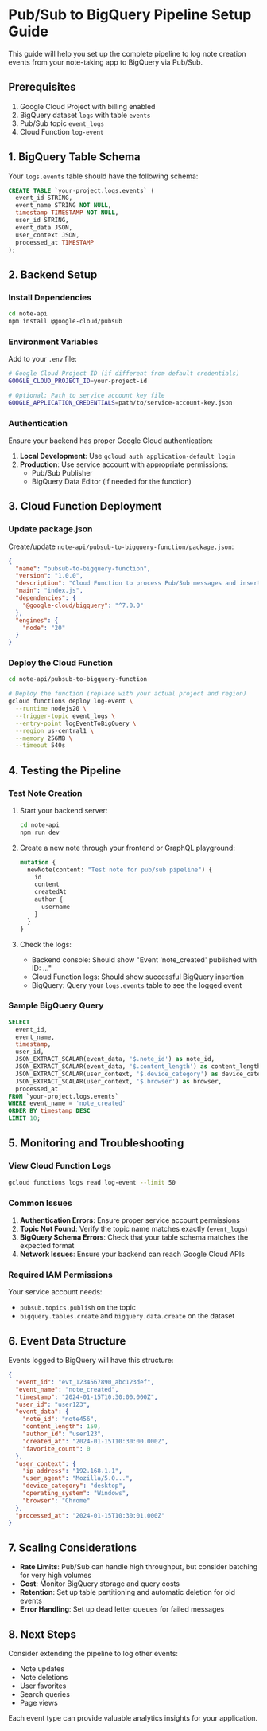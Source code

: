 # Pub/Sub to BigQuery Pipeline Setup Guide

This guide will help you set up the complete pipeline to log note creation events from your note-taking app to BigQuery via Pub/Sub.

## Prerequisites

1. Google Cloud Project with billing enabled
2. BigQuery dataset `logs` with table `events` 
3. Pub/Sub topic `event_logs`
4. Cloud Function `log-event`

## 1. BigQuery Table Schema

Your `logs.events` table should have the following schema:

```sql
CREATE TABLE `your-project.logs.events` (
  event_id STRING,
  event_name STRING NOT NULL,
  timestamp TIMESTAMP NOT NULL,
  user_id STRING,
  event_data JSON,
  user_context JSON,
  processed_at TIMESTAMP
);
```

## 2. Backend Setup

### Install Dependencies

```bash
cd note-api
npm install @google-cloud/pubsub
```

### Environment Variables

Add to your `.env` file:

```bash
# Google Cloud Project ID (if different from default credentials)
GOOGLE_CLOUD_PROJECT_ID=your-project-id

# Optional: Path to service account key file
GOOGLE_APPLICATION_CREDENTIALS=path/to/service-account-key.json
```

### Authentication

Ensure your backend has proper Google Cloud authentication:

1. **Local Development**: Use `gcloud auth application-default login`
2. **Production**: Use service account with appropriate permissions:
   - Pub/Sub Publisher
   - BigQuery Data Editor (if needed for the function)

## 3. Cloud Function Deployment

### Update package.json

Create/update `note-api/pubsub-to-bigquery-function/package.json`:

```json
{
  "name": "pubsub-to-bigquery-function",
  "version": "1.0.0",
  "description": "Cloud Function to process Pub/Sub messages and insert into BigQuery",
  "main": "index.js",
  "dependencies": {
    "@google-cloud/bigquery": "^7.0.0"
  },
  "engines": {
    "node": "20"
  }
}
```

### Deploy the Cloud Function

```bash
cd note-api/pubsub-to-bigquery-function

# Deploy the function (replace with your actual project and region)
gcloud functions deploy log-event \
  --runtime nodejs20 \
  --trigger-topic event_logs \
  --entry-point logEventToBigQuery \
  --region us-central1 \
  --memory 256MB \
  --timeout 540s
```

## 4. Testing the Pipeline

### Test Note Creation

1. Start your backend server:
   ```bash
   cd note-api
   npm run dev
   ```

2. Create a new note through your frontend or GraphQL playground:
   ```graphql
   mutation {
     newNote(content: "Test note for pub/sub pipeline") {
       id
       content
       createdAt
       author {
         username
       }
     }
   }
   ```

3. Check the logs:
   - Backend console: Should show "Event 'note_created' published with ID: ..."
   - Cloud Function logs: Should show successful BigQuery insertion
   - BigQuery: Query your `logs.events` table to see the logged event

### Sample BigQuery Query

```sql
SELECT 
  event_id,
  event_name,
  timestamp,
  user_id,
  JSON_EXTRACT_SCALAR(event_data, '$.note_id') as note_id,
  JSON_EXTRACT_SCALAR(event_data, '$.content_length') as content_length,
  JSON_EXTRACT_SCALAR(user_context, '$.device_category') as device_category,
  JSON_EXTRACT_SCALAR(user_context, '$.browser') as browser,
  processed_at
FROM `your-project.logs.events`
WHERE event_name = 'note_created'
ORDER BY timestamp DESC
LIMIT 10;
```

## 5. Monitoring and Troubleshooting

### View Cloud Function Logs

```bash
gcloud functions logs read log-event --limit 50
```

### Common Issues

1. **Authentication Errors**: Ensure proper service account permissions
2. **Topic Not Found**: Verify the topic name matches exactly (`event_logs`)
3. **BigQuery Schema Errors**: Check that your table schema matches the expected format
4. **Network Issues**: Ensure your backend can reach Google Cloud APIs

### Required IAM Permissions

Your service account needs:
- `pubsub.topics.publish` on the topic
- `bigquery.tables.create` and `bigquery.data.create` on the dataset

## 6. Event Data Structure

Events logged to BigQuery will have this structure:

```json
{
  "event_id": "evt_1234567890_abc123def",
  "event_name": "note_created",
  "timestamp": "2024-01-15T10:30:00.000Z",
  "user_id": "user123",
  "event_data": {
    "note_id": "note456",
    "content_length": 150,
    "author_id": "user123",
    "created_at": "2024-01-15T10:30:00.000Z",
    "favorite_count": 0
  },
  "user_context": {
    "ip_address": "192.168.1.1",
    "user_agent": "Mozilla/5.0...",
    "device_category": "desktop",
    "operating_system": "Windows",
    "browser": "Chrome"
  },
  "processed_at": "2024-01-15T10:30:01.000Z"
}
```

## 7. Scaling Considerations

- **Rate Limits**: Pub/Sub can handle high throughput, but consider batching for very high volumes
- **Cost**: Monitor BigQuery storage and query costs
- **Retention**: Set up table partitioning and automatic deletion for old events
- **Error Handling**: Set up dead letter queues for failed messages

## 8. Next Steps

Consider extending the pipeline to log other events:
- Note updates
- Note deletions  
- User favorites
- Search queries
- Page views

Each event type can provide valuable analytics insights for your application. 